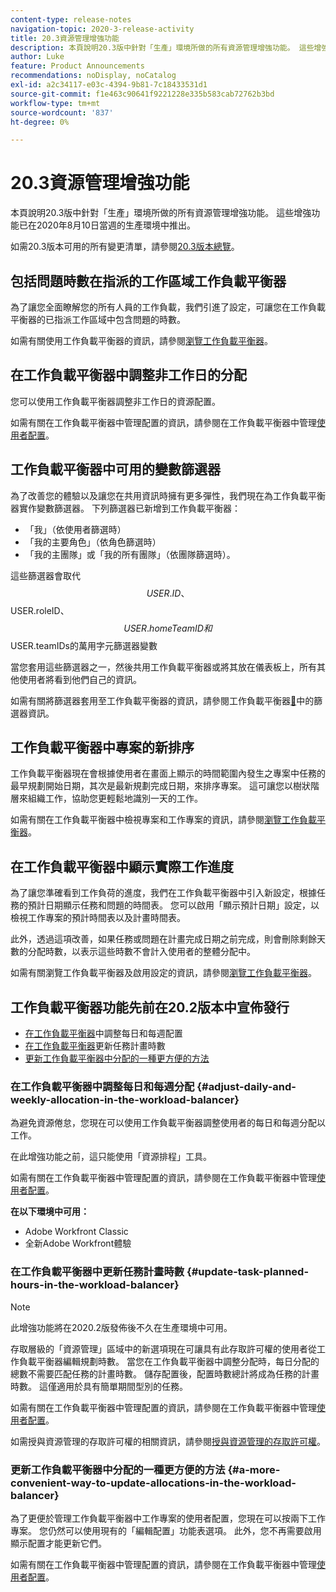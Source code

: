 ```yaml
---
content-type: release-notes
navigation-topic: 2020-3-release-activity
title: 20.3資源管理增強功能
description: 本頁說明20.3版中針對「生產」環境所做的所有資源管理增強功能。 這些增強功能已在2020年8月10日當週的生產環境中推出。
author: Luke
feature: Product Announcements
recommendations: noDisplay, noCatalog
exl-id: a2c34117-e03c-4394-9b81-7c18433531d1
source-git-commit: f1e463c90641f9221228e335b583cab72762b3bd
workflow-type: tm+mt
source-wordcount: '837'
ht-degree: 0%

---
```


# 20.3資源管理增強功能

本頁說明20.3版中針對「生產」環境所做的所有資源管理增強功能。 這些增強功能已在2020年8月10日當週的生產環境中推出。

如需20.3版本可用的所有變更清單，請參閱[20.3版本總覽](../../../product-announcements/product-releases/20.3-release-activity/20-3-release-overview.md)。

## 包括問題時數在指派的工作區域工作負載平衡器

為了讓您全面瞭解您的所有人員的工作負載，我們引進了設定，可讓您在工作負載平衡器的已指派工作區域中包含問題的時數。

如需有關使用工作負載平衡器的資訊，請參閱[瀏覽工作負載平衡器](../../../resource-mgmt/workload-balancer/navigate-the-workload-balancer.md)。

## 在工作負載平衡器中調整非工作日的分配

您可以使用工作負載平衡器調整非工作日的資源配置。

如需有關在工作負載平衡器中管理配置的資訊，請參閱在工作負載平衡器中管理[使用者配置](../../../resource-mgmt/workload-balancer/manage-user-allocations-workload-balancer.md)。

## 工作負載平衡器中可用的變數篩選器

為了改善您的體驗以及讓您在共用資訊時擁有更多彈性，我們現在為工作負載平衡器實作變數篩選器。 下列篩選器已新增到工作負載平衡器：

* 「我」（依使用者篩選時）
* 「我的主要角色」（依角色篩選時）
* 「我的主團隊」或「我的所有團隊」（依團隊篩選時）。

這些篩選器會取代$$USER.ID、$$USER.roleID、$$USER.homeTeamID和$$USER.teamIDs的萬用字元篩選器變數

當您套用這些篩選器之一，然後共用工作負載平衡器或將其放在儀表板上，所有其他使用者將看到他們自己的資訊。

如需有關將篩選器套用至工作負載平衡器的資訊，請參閱工作負載平衡器[&#128279;](../../../resource-mgmt/workload-balancer/filter-information-workload-balancer.md)中的篩選器資訊。

## 工作負載平衡器中專案的新排序

工作負載平衡器現在會根據使用者在畫面上顯示的時間範圍內發生之專案中任務的最早規劃開始日期，其次是最新規劃完成日期，來排序專案。 這可讓您以樹狀階層來組織工作，協助您更輕鬆地識別一天的工作。

如需有關在工作負載平衡器中檢視專案和工作專案的資訊，請參閱[瀏覽工作負載平衡器](../../../resource-mgmt/workload-balancer/navigate-the-workload-balancer.md)。

## 在工作負載平衡器中顯示實際工作進度

為了讓您準確看到工作負荷的進度，我們在工作負載平衡器中引入新設定，根據任務的預計日期顯示任務和問題的時間表。 您可以啟用「顯示預計日期」設定，以檢視工作專案的預計時間表以及計畫時間表。

此外，透過這項改善，如果任務或問題在計畫完成日期之前完成，則會刪除剩餘天數的分配時數，以表示這些時數不會計入使用者的整體分配中。

如需有關瀏覽工作負載平衡器及啟用設定的資訊，請參閱[瀏覽工作負載平衡器](../../../resource-mgmt/workload-balancer/navigate-the-workload-balancer.md)。

## 工作負載平衡器功能先前在20.2版本中宣佈發行

* [在工作負載平衡器](#adjust-daily-and-weekly-allocation-in-the-workload-balancer)中調整每日和每週配置
* [在工作負載平衡器](#update-task-planned-hours-in-the-workload-balancer)更新任務計畫時數
* [更新工作負載平衡器中分配的一種更方便的方法](#a-more-convenient-way-to-update-allocations-in-the-workload-balancer)

### 在工作負載平衡器中調整每日和每週分配 {#adjust-daily-and-weekly-allocation-in-the-workload-balancer}

為避免資源倦怠，您現在可以使用工作負載平衡器調整使用者的每日和每週分配以工作。

在此增強功能之前，這只能使用「資源排程」工具。

如需有關在工作負載平衡器中管理配置的資訊，請參閱在工作負載平衡器中管理[使用者配置](../../../resource-mgmt/workload-balancer/manage-user-allocations-workload-balancer.md)。

**在以下環境中可用：**

* Adobe Workfront Classic
* 全新Adobe Workfront體驗

### 在工作負載平衡器中更新任務計畫時數 {#update-task-planned-hours-in-the-workload-balancer}

>[!NOTE]
>
>此增強功能將在2020.2版發佈後不久在生產環境中可用。

存取層級的「資源管理」區域中的新選項現在可讓具有此存取許可權的使用者從工作負載平衡器編輯規劃時數。 當您在工作負載平衡器中調整分配時，每日分配的總數不需要匹配任務的計畫時數。 儲存配置後，配置時數總計將成為任務的計畫時數。 這僅適用於具有簡單期間型別的任務。

如需有關在工作負載平衡器中管理配置的資訊，請參閱在工作負載平衡器中管理[使用者配置](../../../resource-mgmt/workload-balancer/manage-user-allocations-workload-balancer.md)。

如需授與資源管理的存取許可權的相關資訊，請參閱[授與資源管理的存取許可權](../../../administration-and-setup/add-users/configure-and-grant-access/grant-access-resource-management.md)。

### 更新工作負載平衡器中分配的一種更方便的方法 {#a-more-convenient-way-to-update-allocations-in-the-workload-balancer}

為了更便於管理工作負載平衡器中工作專案的使用者配置，您現在可以按兩下工作專案。 您仍然可以使用現有的「編輯配置」功能表選項。 此外，您不再需要啟用顯示配置才能更新它們。

如需有關在工作負載平衡器中管理配置的資訊，請參閱在工作負載平衡器中管理[使用者配置](../../../resource-mgmt/workload-balancer/manage-user-allocations-workload-balancer.md)。
